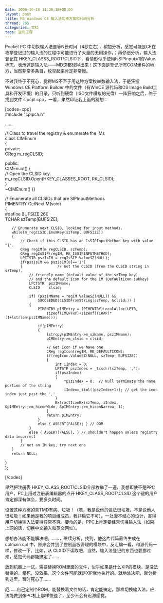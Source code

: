```yaml
---
date: 2006-10-18 11:38:18+00:00
layout: post
title: MS Windows CE 输入法切换方案和代码分析
thread: 265
categories: 文档
tags: 逆向工程
---
```


Pocket PC 中切换输入法要等N长时间（4秒左右），稍加分析，感觉可能是CE在枚举登记过的输入法的过程中可能进行了大量的无用操作，；再仔细分析，输入法登记在 HKEY_CLASSS_ROOT\CLSID下，看情形似乎使用IsSIPInput=1的Value标志，表示这是输入法——MD这都想得出来！这下面是登记所有COM组件的地方，当然非常多条目，枚举起来肯定非常慢。  
  
不过我终于不死心，觉得MS不至于用这种方案枚举数输入法，于是狂搜 Windows CE Platform Builder  中的文件（有WinCE 源代码和OS Image Build工具和开发环境）的目录，只听到硬盘（ISO文件模拟的光盘）一阵狂响之后，终于找到文件 sipcpl.cpp，一看，果然印证我上面的猜想：<!-- more -->  
  
[codes=cpp]  
#include "cplpch.h"  
  
……  
  
// Class to travel the registry & enumerate the IMs  
class CIMEnum  
{  
private:  
   CReg m_regCLSID;  
  
public:  
   CIMEnum() {  
       // Open the CLSID key.  
       m_regCLSID.Open(HKEY_CLASSES_ROOT, RK_CLSID);  
   }   
   ~CIMEnum() {}  
  
   // Enumerate all CLSIDs that are SIPInputMethods   
   PIMENTRY GetNextIM(void)  
   {  
       #define BUFSIZE 260  
       TCHAR szTemp[BUFSIZE];  
  
       // Enumerate next CLSID, looking for input methods.  
       while(m_regCLSID.EnumKey(szTemp, BUFSIZE))  
       {  
           // Check if this CLSID has an IsSIPInputMethod key with value "1".  
           CReg regIM(m_regCLSID, szTemp);  
           CReg regIsSIP(regIM, RK_ISSIPINPUTMETHOD);  
           LPCTSTR pszIsIM = regIsSIP.ValueSZ(NULL);  
           if(pszIsIM && pszIsIM[0]=='1')  
           {                // Get the CLSID (from the CLSID string in szTemp),   
               // friendly name (default value of the szTemp key)  
               // and the default icon for the IM (DefaultIcon subkey)  
               LPCTSTR  pszIMName;  
               CLSID    clsid;  
                 
               if( (pszIMName = regIM.ValueSZ(NULL)) &&   
                   SUCCEEDED(CLSIDFromString(szTemp, &clsid;)) )  
               {  
                   PIMENTRY pIMEntry = (PIMENTRY)LocalAlloc(LPTR,   
                       sizeof(IMENTRY)+sizeof(TCHAR)*(1+lstrlen(pszIMName)));  
  
                   if(pIMEntry)  
                   {  
                       lstrcpy(pIMEntry->m_szName, pszIMName);  
                       pIMEntry->m_clsid = clsid;  
                         
                       // Get Icon if we have one  
                       CReg regIcon(regIM, RK_DEFAULTICON);  
                       if(regIcon.ValueSZ(NULL, szTemp, BUFSIZE))  
                       {  
                           int iIndex = 0;  
                           LPTSTR pszIndex = _tcschr(szTemp, ',');  
                           if(pszIndex)  
                           {  
                               *pszIndex = 0;  // Null terminate the name portion of the string  
                               iIndex=_ttol((pszIndex+1)); // get the icon index just past the ','  
                           }  
                           ExtractIconEx(szTemp, iIndex, &pIMEntry-;>m_hiconWide, &pIMEntry-;>m_hiconNarrow, 1);  
                       }  
                       return pIMEntry;  
                   }  
                   else { ASSERT(FALSE); } // OOM  
               }  
               else { ASSERT(FALSE); } // shouldn't happen unless registry data incorrect  
           }  
           // not an IM key, try next one  
       }  
       return NULL;  
   }  
};  
  
[/codes]  
  
果然把注册表 HKEY_CLASS_ROOT\CLSID全部枚举了一遍，我想即使不是PPC用户，PC上用过注册表编辑器的点开 HKEY_CLASS_ROOT\CLSID 这个键的用户肯定都深有体会，要多久时间。  
  
设置这种方案的真TMD有病、垃圾！（嗯，我是说他的做法很垃圾，不是说他人很垃圾！如果他是我的项目组成员，我非扁它不可）。一处漫不经心的设计，害得用户切换输入法变得异常不爽。要命的是，PPC上肯定要经常切换输入法（如果上网的话，切换中文输入和英文网址）。  
  
想想办法能不能解决吧，……，继续分析，找到，他这片代码最终生成在 cplmain.cpl 中，原来合并到了控制面板管理的模块中，反汇编一看，和源代码一样，修改一下，比如，从 CLXID下读取吧，当然，输入法登记的东西也要挪过来，感觉代码都能搞定了……  
  
放到机器上一试，需要替换ROM里面的文件，似乎如果是什么XIP的模块，是没法替换的，晕死，没效果，这个文件可能就是XIP就地执行的。就地处决吧，就分析到这里，暂时死心了……  
  
  
厄……自己定制个ROM，能替换着文件的话，肯定能搞定，那样切换输入法，应该能做到像PC机上那样快速了，至少不会有迟滞感觉。  

